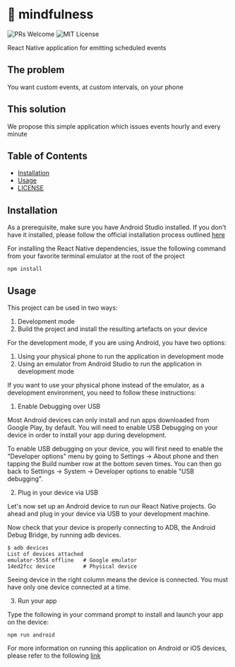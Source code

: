# 🧠 mindfulness

![PRs Welcome][prs-badge]
![MIT License][license-badge]

React Native application for emitting scheduled events

## The problem

You want custom events, at custom intervals, on your phone

## This solution

We propose this simple application which issues events hourly and every minute

## Table of Contents

- [Installation](#installation)
- [Usage](#usage)
- [LICENSE](#license)

## Installation

As a prerequisite, make sure you have Android Studio installed. If you don't have it installed, please follow the official installation process outlined [here](https://developer.android.com/studio/install)

For installing the React Native dependencies, issue the following command from your favorite terminal emulator at the root of the project

```
npm install
```

## Usage

This project can be used in two ways:

1. Development mode
2. Build the project and install the resulting artefacts on your device

For the development mode, if you are using Android, you have two options:

1. Using your physical phone to run the application in development mode
2. Using an emulator from Android Studio to run the application in development mode

If you want to use your physical phone instead of the emulator, as a development environment, you need to follow these instructions:

1. Enable Debugging over USB

Most Android devices can only install and run apps downloaded from Google Play, by default. You will need to enable USB Debugging on your device in order to install your app during development.

To enable USB debugging on your device, you will first need to enable the "Developer options" menu by going to Settings → About phone and then tapping the Build number row at the bottom seven times. You can then go back to Settings → System → Developer options to enable "USB debugging".

2. Plug in your device via USB

Let's now set up an Android device to run our React Native projects. Go ahead and plug in your device via USB to your development machine.

Now check that your device is properly connecting to ADB, the Android Debug Bridge, by running adb devices.

```shell
$ adb devices
List of devices attached
emulator-5554 offline   # Google emulator
14ed2fcc device         # Physical device
```

Seeing device in the right column means the device is connected. You must have only one device connected at a time.

3. Run your app

Type the following in your command prompt to install and launch your app on the device:

```
npm run android
```

For more information on running this application on Android or iOS devices, please refer to the following [link](https://reactnative.dev/docs/running-on-device#running-your-app-on-android-devices)

[prs-badge]: https://img.shields.io/badge/PRs-welcome-brightgreen.svg?style=flat-square
[license-badge]: https://img.shields.io/npm/l/react-incrementor.svg?style=flat-square
